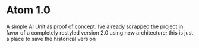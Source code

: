 # Atom 1.0
A simple AI Unit as proof of concept. Ive already scrapped the project in favor of a completely restyled version 2.0 using new architecture; this is just a place to save the historical version

